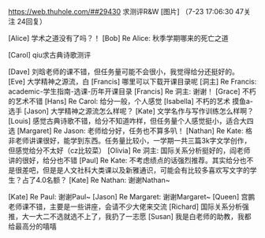 https://web.thuhole.com/##29430
求测评R&W [图片]
（7-23 17:06:30 47关注 24回复）

[Alice] 学术之道没有了吗？！
[Bob] Re Alice: 秋季学期哪来的死亡之道

[Carol] qiu求古典诗歌测评

[Dave] 刘晗老师的课不错，但任务量可能不会很小，我觉得给分还挺好的。
[Eve] 大学精神之源流，白
[Francis] 哪里可以下载开课目录呢
[洞主] Re Francis: academic-学生指南-选课-历年开课目录
[Francis] Re 洞主: 谢谢！
[Grace] 不朽的艺术不错
[Hans] Re Carol: 给分一般，个人感觉
[Isabella] 不朽的艺术 摸鱼a-选手
[Jason] 大学精神之源流怎么样呢？
[Kate] 文学名作与写作训练怎么样啊？
[Louis] 感觉古典诗歌不错，给分不知道咋样，但任务量个人感觉挺小，适合大四选
[Margaret] Re Jason: 老师给分好，任务也不算多叭！
[Nathan] Re Kate: 格非老师讲课很好，能学到东西。任务量比较小，一学期一共三篇3k字文学创作，但感觉给分不太好（cz比较菜）
[Olivia] Re 洞主: 国际关系分析挺好的，阎老师讲的很好，给分也不错
[Paul] Re Kate: 不考虑绩点的话强烈推荐。其实给分也不是很差吧，但是是人文社科大类课以及新雅通识，可能会有比较多喜欢写文字的学生？占了4.0名额？
[Kate] Re Nathan: 谢谢Nathan~

[Kate] Re Paul: 谢谢Paul~
[Jason] Re Margaret: 谢谢Margaret~
[Queen] 宫鹏老师课不错，主要是一些讲座，会请不少大佬来交流
[Richard] 国际关系分析强推，大一大二不选就选不上了，我扔了一志愿
[Susan] 我是白老师的助教，我都给最高分的嘻嘻